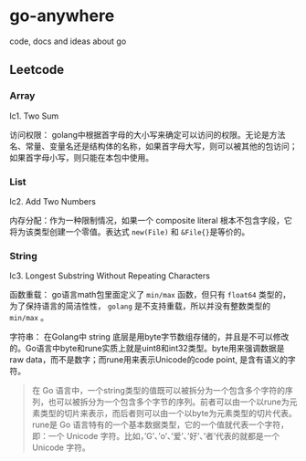 # go-anywhere
code, docs and ideas about go


## 

## Leetcode

### Array
lc1. Two Sum  

访问权限： golang中根据首字母的大小写来确定可以访问的权限。无论是方法名、常量、变量名还是结构体的名称，如果首字母大写，则可以被其他的包访问；如果首字母小写，则只能在本包中使用。

### List
lc2. Add Two Numbers

内存分配：作为一种限制情况，如果一个 composite literal 根本不包含字段，它将为该类型创建一个零值。表达式 `new(File)` 和 `&File{}`是等价的。

### String

lc3. Longest Substring Without Repeating Characters

函数重载： go语言math包里面定义了 `min/max` 函数，但只有 `float64` 类型的，为了保持语言的简洁性性， `golang` 是不支持重载，所以并没有整数类型的 `min/max` 。

字符串： 在Golang中 string 底层是用byte字节数组存储的，并且是不可以修改的。Go语言中byte和rune实质上就是uint8和int32类型。byte用来强调数据是raw data，而不是数字；而rune用来表示Unicode的code point, 是含有语义的字符。

>在 Go 语言中，一个string类型的值既可以被拆分为一个包含多个字符的序列，也可以被拆分为一个包含多个字节的序列。前者可以由一个以rune为元素类型的切片来表示，而后者则可以由一个以byte为元素类型的切片代表。 rune是 Go 语言特有的一个基本数据类型，它的一个值就代表一个字符，即：一个 Unicode 字符。比如，’G’、’o’、’爱’、’好’、’者’代表的就都是一个 Unicode 字符。